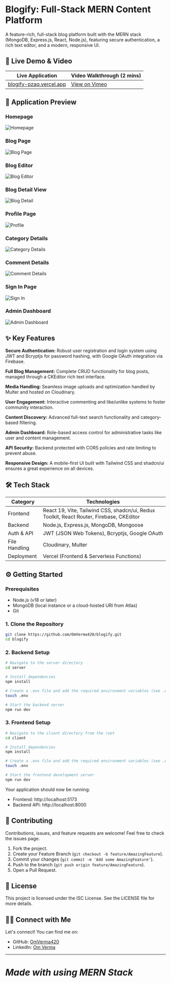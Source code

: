 
# Blogify: Full-Stack MERN Content Platform

A feature-rich, full-stack blog platform built with the MERN stack (MongoDB, Express.js, React, Node.js), featuring secure authentication, a rich text editor, and a modern, responsive UI.

## 📍 Live Demo & Video

| Live Application | Video Walkthrough (2 mins) |
|------------------|---------------------------|
| [blogify-pzaq.vercel.app](https://blogify-pzaq.vercel.app) | [View on Vimeo](https://vimeo.com/) |

## 📸 Application Preview

### Homepage
![Homepage](client/screenshots/homepage.png)

### Blog Page
![Blog Page](client/screenshots/blog-page.png)

### Blog Editor
![Blog Editor](client/screenshots/blog-editor.png)

### Blog Detail View
![Blog Detail](client/screenshots/blog-detail.png)

### Profile Page
![Profile](client/screenshots/profile.png)

### Category Details
![Category Details](client/screenshots/category-detail.png)

### Comment Details
![Comment Details](client/screenshots/comment-detail.png)

### Sign In Page
![Sign In](client/screenshots/signin.png)

### Admin Dashboard
![Admin Dashboard](client/screenshots/admin-dashboard.png)

## ✨ Key Features

**Secure Authentication:** Robust user registration and login system using JWT and Bcryptjs for password hashing, with Google OAuth integration via Firebase.

**Full Blog Management:** Complete CRUD functionality for blog posts, managed through a CKEditor rich text interface.

**Media Handling:** Seamless image uploads and optimization handled by Multer and hosted on Cloudinary.

**User Engagement:** Interactive commenting and like/unlike systems to foster community interaction.

**Content Discovery:** Advanced full-text search functionality and category-based filtering.

**Admin Dashboard:** Role-based access control for administrative tasks like user and content management.

**API Security:** Backend protected with CORS policies and rate limiting to prevent abuse.

**Responsive Design:** A mobile-first UI built with Tailwind CSS and shadcn/ui ensures a great experience on all devices.

## 🛠️ Tech Stack

| Category | Technologies |
|----------|-------------|
| Frontend | React 19, Vite, Tailwind CSS, shadcn/ui, Redux Toolkit, React Router, Firebase, CKEditor |
| Backend | Node.js, Express.js, MongoDB, Mongoose |
| Auth & API | JWT (JSON Web Tokens), Bcryptjs, Google OAuth |
| File Handling | Cloudinary, Multer |
| Deployment | Vercel (Frontend & Serverless Functions) |

## ⚙️ Getting Started

### Prerequisites

- Node.js (v18 or later)
- MongoDB (local instance or a cloud-hosted URI from Atlas)
- Git

### 1. Clone the Repository

```bash
git clone https://github.com/OmVerma420/blogify.git
cd blogify
```

### 2. Backend Setup

```bash
# Navigate to the server directory
cd server

# Install dependencies
npm install

# Create a .env file and add the required environment variables (see .env.example)
touch .env

# Start the backend server
npm run dev
```

### 3. Frontend Setup

```bash
# Navigate to the client directory from the root
cd client

# Install dependencies
npm install

# Create a .env file and add the required environment variables (see .env.example)
touch .env

# Start the frontend development server
npm run dev
```

Your application should now be running:

- Frontend: http://localhost:5173
- Backend API: http://localhost:8000

## 🤝 Contributing

Contributions, issues, and feature requests are welcome! Feel free to check the issues page.

1. Fork the project.
2. Create your Feature Branch (`git checkout -b feature/AmazingFeature`).
3. Commit your changes (`git commit -m 'Add some AmazingFeature'`).
4. Push to the branch (`git push origin feature/AmazingFeature`).
5. Open a Pull Request.

## 📄 License

This project is licensed under the ISC License. See the LICENSE file for more details.

## 👨‍💻 Connect with Me

Let's connect! You can find me on:

- GitHub: [OmVerma420](https://github.com/OmVerma420)
- LinkedIn: [Om Verma](https://linkedin.com/in/om-verma)

---

*Made with using MERN Stack*
=======
